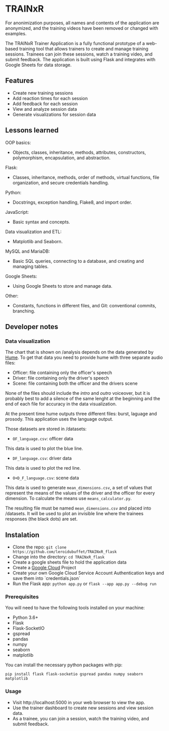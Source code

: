 # TRAINxR

For anonimization purposes, all names and contents of the application  are anonymized, and the training videos have been removed or changed with examples.

The TRAINxR Trainer Application is a fully functional prototype of a web-based training tool that allows trainers to create and manage training sessions. Trainees can join these sessions, watch a training video, and submit feedback. The application is built using Flask and integrates with Google Sheets for data storage.

## Features

- Create new training sessions
- Add reaction times for each session
- Add feedback for each session
- View and analyze session data
- Generate visualizations for session data

## Lessons learned

OOP basics:
- Objects, classes, inheritance, methods, attributes, constructors, polymorphism, encapsulation, and abstraction.

Flask:
- Classes, inheritance, methods, order of methods, virtual functions, file organization, and secure credentials handling.

Python:
- Docstrings, exception handling, Flake8, and import order.

JavaScript:
- Basic syntax and concepts.

Data visualization and ETL:
- Matplotlib and Seaborn.

MySQL and MariaDB:
- Basic SQL queries, connecting to a database, and creating and managing tables.

Google Sheets:
- Using Google Sheets to store and manage data.

Other:
- Constants, functions in different files, and Git: conventional commits, branching.

## Developer notes

### Data visualization

The chart that is shown on /analysis depends on the data generated by [Hume](https://www.hume.ai). To get that data you need to provide hume with three separate audio files:

- Officer: file containing only the officer's speech
- Driver: file containing only the driver's speech
- Scene: file containing both the officer and the drivers scene

None of the files should include the *intro* and *outro* voiceover, but it is probably best to add a silence of the same lenght at the beginning and the end of each file for accuracy in the data visualization.

At the present time hume outputs three different files: burst, laguage and prosody. This application uses the language output.

Those datasets are stored in /datasets:

- `OF_language.csv`: officer data

This data is used to plot the blue line.

- `DF_language.csv`: driver data

This data is used to plot the red line.

- `O+D_F_language.csv`: scene data

This data is used to generate `mean_dimensions.csv`, a set of values that represent the means of the values of the driver and the officer for every dimension. To calculate the means use `means_calculator.py`.

The resulting file must be named `mean_dimensions.csv` and placed into /datasets. It will be used to plot an invisible line where the trainees responses (the black dots) are set.

## Instalation

- Clone the repo: `git clone https://github.com/leroidubuffet/TRAINxR_flask`
- Change into the directory: `cd TRAINxR_flask`
- Create a google sheets file to hold the application data
- Create a [Google Cloud](cloud.google.com) Project
- Create your own Google Cloud Service Account Authentication keys and save them into `credentials.json´ 
- Run the Flask app: `python app.py` or `flask --app app.py --debug run`

### Prerequisites

You will need to have the following tools installed on your machine:

- Python 3.6+
- Flask
- Flask-SocketIO
- gspread
- pandas
- numpy
- seaborn
- matplotlib

You can install the necessary python packages with pip:

`pip install flask flask-socketio gspread pandas numpy seaborn matplotlib`

### Usage

- Visit http://localhost:5000 in your web browser to view the app.
- Use the trainer dashboard to create new sessions and view session data.
- As a trainee, you can join a session, watch the training video, and submit feedback.

